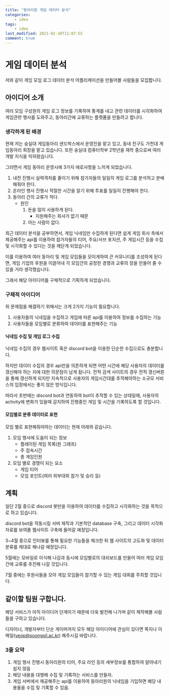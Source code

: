 ```yaml
---
title: "동아리원 게임 데이터 분석"
categories:
    - idea
tags:
    - idea
last_modified: 2021-02-10T11:07:55
comment: true
---
```


# 게임 데이터 분석

저와 같이 게잉 모임 로그 데이터 분석 어플리케이션을 만들어볼 사람들을 모집합니다.

## 아이디어 소개

여러 모임 구성원의 게임 로그 정보를 기록하여 통계를 내고 관련 데이터를 시각화하여 게임관련 행사를 도와주고, 
동아리간에 교류하는 플랫폼을 만들려고 합니다.

### 생각하게 된 배경

현재 저는 숭실대 게임동아리 샌드박스에서 운영진을 맡고 있고, 동네 친구도 가천대 게임동아리 회장을 맡고 있습니다.
또한 숭실대 컴퓨터학부 2학년을 재학 중으로써 여러 개발 지식을 익혀왔습니다.

그러면서 게임 동아리 운영시에 3가지 에로사항을 느끼게 되었습니다.
1. 내전 진행시 실력격차를 줄이기 위해 참가자들의 일일히 게임 로그를 분석하고 분배해줘야 한다.
2. 온라인 행사 진행시 적절한 시간을 알기 위해 투표를 일일히 진행해야 한다.
3. 동아리 간의 교류가 적다.
    - 원인
        1. 돈을 많이 사용하게 된다.
            - 지원해주는 회사가 없기 때문
        2. 아는 사람이 없다.

최근 데이터 분석을 공부하면서, 게임 닉네임만 수집하게 된다면 쉽게 게임 회사 측에서 제공해주는 api를 이용하여
참가자들의 티어, 주요/서브 포지션, 주 게임시간 등을 수집 및 시각화할 수 있다는 것을 깨닫게 되었습니다.

이를 이용하여 여러 동아리 및 게임 모임들을 모이게하여 큰 커뮤니티를 조성하게 된다면,
게임 기업의 후원을 이끌어내 각 모임간의 공정한 경쟁과 교류의 장을 만들어 줄 수 있을 거라 생각했습니다.

그래서 해당 아이디어를 구체적으로 기획하게 되었습니다.

### 구체적 아이디어

위 문제점을 해결하기 위해서는 크게 2가지 기능이 필요합니다.
1. 사용자들의 닉네임을 수집하고 게임에 따른 api를 이용하여 정보를 수집하는 기능
2. 사용자들을 모임별로 분류하여 데이터를 표현해주는 기능

#### 닉네임 수집 및 게임 로그 수집
닉네임 수집의 경우 웹사이트 혹은 discord bot을 이용한 단순한 수집으로도 충분합니다.

하지만 데이터 수집의 경우 api만을 의존하게 되면 어떤 시간에 해당 사용자의 데이터를 갱신해야 하는 지에 대한 의문점이 
남게 됩니다.
전적 검색 사이트의 경우 전적 갱신버튼을 통해 갱신하게 되지만 지속적으로 사용자의 게임시간대를 추적해야하는 소규모 서비스의 
입장에서는 좋지 않은 방식입니다.

따라서 초반에는 discord bot과 연동하여 bot이 추적할 수 있는 상태일때, 사용자의 activity에 변화가 있을때 감지하여
진행중인 게임 및 시간을 기록하도록 할 것입니다.

#### 모임별로 분류 데이터로 표현

모임 별로 표현해줘야하는 데이터는 현재 아래와 같습니다.
1. 모임 행사에 도움이 되는 정보
    - 플레이된 게임 목록(원 그래프)
    - 주 접속시간
    - 총 게임인원
2. 모임 별로 경쟁이 되는 요소
    - 게임 티어
    - 모임 포인트(여러 외부대회 참가 및 승리 등)

## 계획

일단 2월 중으로 discord 봇만을 이용하여 데이터를 수집하고 시각화하는 것을 목적으로 하고 있습니다.

discord bot을 작동시킬 서버 제작과 기본적인 database 구축, 그리고 데이터 시각화 자료를 보여줄 웹사이트 구축에
들어갈 예정입니다.

3~4월 중으로 인터뷰를 통해 필요한 기능들을 체크한 뒤 웹 사이트의 고도화 및 데이터 분류를 제대로 해나갈 예정입니다.

5월에는 모바일로 이식해 나감과 동시에 모임별로의 대쉬보드를 만들어 여러 게임 모임간에 교류를 추진해 나갈 것입니다.

7월 중에는 후원사들을 모아 게임 모임들이 참가할 수 있는 게임 대회를 주최할 것입니다.


## 같이할 팀원 구합니다.

해당 서비스가 아직 아이디어 단계이기 때문에 더욱 발전해 나가며 같이 제작해볼 사람들을 구하고 있습니다.

디자이너, 개발자부터 단순 게이머까지 모두 해당 아이디어에 관심이 있다면 쪽지나 이메일(yeop@soongsil.ac.kr) 해주시길 바랍니다.

### 3줄 요약
1. 게임 행사 진행시 동아리원의 티어, 주요 라인 등의 세부정보를 통합하여 알아내기 쉽지 않음
3. 해당 내용을 대행해 수집 및 기록하는 서비스를 만들자.
2. 게임 서버에서 제공해주는 api를 이용하여 동아리원의 닉네임을 기입하면 해당 내용들을 수집 및 기록할 수 있음.
